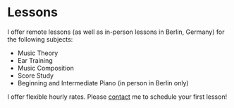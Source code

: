# Lessons

I offer remote lessons (as well as in-person lessons in Berlin, Germany) for the following subjects:

- Music Theory
- Ear Training
- Music Composition
- Score Study
- Beginning and Intermediate Piano (in person in Berlin only)

I offer flexible hourly rates. Please [contact](/contact) me to schedule your first lesson!
